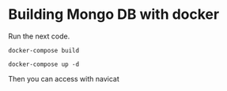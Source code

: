 # Building Mongo DB with docker

Run the next code.

```
docker-compose build

docker-compose up -d
```

Then you can access with navicat

